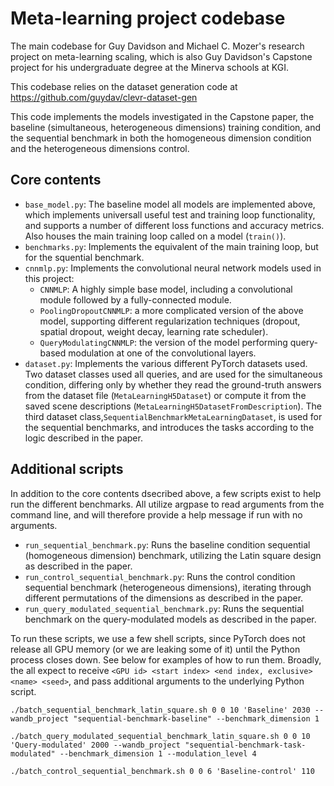 # Meta-learning project codebase

The main codebase for Guy Davidson and Michael C. Mozer's research project on meta-learning scaling, which is also Guy Davidson's Capstone project for his undergraduate degree at the Minerva schools at KGI. 

This codebase relies on the dataset generation code at https://github.com/guydav/clevr-dataset-gen 

This code implements the models investigated in the Capstone paper, the baseline (simultaneous, heterogeneous dimensions) training condition, and the sequential benchmark in both the homogeneous dimension condition and the heterogeneous dimensions control. 

## Core contents

* `base_model.py`: The baseline model all models are implemented above, which implements universall useful test and training loop functionality, and supports a number of different loss functions and accuracy metrics. Also houses the main training loop called on a model (`train()`). 
* `benchmarks.py`: Implements the equivalent of the main training loop, but for the squential benchmark.
* `cnnmlp.py`: Implements the convolutional neural network models used in this project:
	* `CNNMLP`: A highly simple base model, including a convolutional module followed by a fully-connected module.
	* `PoolingDropoutCNNMLP`: a more complicated version of the above model, supporting different regularization techniques (dropout, spatial dropout, weight decay, learning rate scheduler).
	* `QueryModulatingCNNMLP`: the version of the model performing query-based modulation at one of the convolutional layers.
* `dataset.py`: Implements the various different PyTorch datasets used. Two dataset classes used all queries, and are used for the simultaneous condition, differing only by whether they read the ground-truth answers from the dataset file (`MetaLearningH5Dataset`) or compute it from the saved scene descriptions (`MetaLearningH5DatasetFromDescription`). The third dataset class,`SequentialBenchmarkMetaLearningDataset`, is used for the sequential benchmarks, and introduces the tasks according to the logic described in the paper.

## Additional scripts

In addition to the core contents dsecribed above, a few scripts exist to help run the different benchmarks. All utilize argpase to read arguments from the command line, and will therefore provide a help message if run with no arguments.

* `run_sequential_benchmark.py`: Runs the baseline condition sequential (homogeneous dimension) benchmark, utilizing the Latin square design as described in the paper.
* `run_control_sequential_benchmark.py`: Runs the control condition sequential benchmark (heterogeneous dimensions), iterating through different permutations of the dimensions as described in the paper.
* `run_query_modulated_sequential_benchmark.py`: Runs the sequential benchmark on the query-modulated models as described in the paper.

To run these scripts, we use a few shell scripts, since PyTorch does not release all GPU memory (or we are leaking some of it) until the Python process closes down. See below for examples of how to run them. Broadly, the all expect to receive `<GPU id> <start index> <end index, exclusive> <name> <seed>`, and pass additional arguments to the underlying Python script.

```
./batch_sequential_benchmark_latin_square.sh 0 0 10 'Baseline' 2030 --wandb_project "sequential-benchmark-baseline" --benchmark_dimension 1

./batch_query_modulated_sequential_benchmark_latin_square.sh 0 0 10 'Query-modulated' 2000 --wandb_project "sequential-benchmark-task-modulated" --benchmark_dimension 1 --modulation_level 4

./batch_control_sequential_benchmark.sh 0 0 6 'Baseline-control' 110
```
